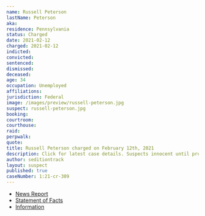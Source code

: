 ```yaml
---
name: Russell Peterson
lastName: Peterson
aka:
residence: Pennsylvania
status: Charged
date: 2021-02-12
charged: 2021-02-12
indicted:
convicted: 
sentenced: 
dismissed: 
deceased:
age: 34
occupation: Unemployed
affiliations:
jurisdiction: Federal
image: /images/preview/russell-peterson.jpg
suspect: russell-peterson.jpg
booking:
courtroom:
courthouse:
raid:
perpwalk:
quote:
title: Russell Peterson charged on February 12th, 2021
description: Click for latest case details. Suspects innocent until proven guilty.
author: seditiontrack
layout: suspect
published: true
caseNumber: 1:21-cr-309
---
```

- [News Report](https://triblive.com/local/regional/beaver-county-man-charged-in-connection-with-capitol-riot/)
- [Statement of Facts](https://www.justice.gov/usao-dc/case-multi-defendant/file/1367016/download)
- [Information](https://www.justice.gov/usao-dc/case-multi-defendant/file/1388656/download)
